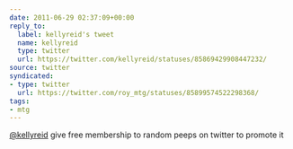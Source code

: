 ```yaml
---
date: 2011-06-29 02:37:09+00:00
reply_to:
  label: kellyreid's tweet
  name: kellyreid
  type: twitter
  url: https://twitter.com/kellyreid/statuses/85869429908447232/
source: twitter
syndicated:
- type: twitter
  url: https://twitter.com/roy_mtg/statuses/85899574522298368/
tags:
- mtg
---
```


[@kellyreid](https://twitter.com/kellyreid/) give free membership to random peeps on twitter to promote it